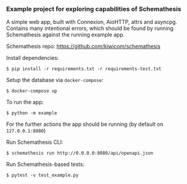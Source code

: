 ### Example project for exploring capabilities of Schemathesis

A simple web app, built with Connexion, AioHTTP, attrs and asyncpg. Contains many intentional errors, which should be found by running Schemathesis against the running example app.

Schemathesis repo: https://github.com/kiwicom/schemathesis

Install dependencies:

```shell script
$ pip install -r requirements.txt -r requirements-test.txt
```

Setup the database via `docker-compose`:

```shell script
$ docker-compose up
```

To run the app:

```shell script
$ python -m example
```

For the further actions the app should be running (by default on `127.0.0.1:8080`)

Run Schemathesis CLI:

```shell script
$ schemathesis run http://0.0.0.0:8080/api/openapi.json
```

Run Schemathesis-based tests:

```shell script
$ pytest -v test_example.py
```
